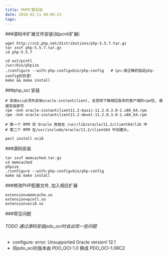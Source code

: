 ```yaml
---
title: PHP扩展安装
date: 2018-02-11 00:08:23
tags:
---
```


###源码中扩展文件安装(如pcntl扩展)
```
wget http://cn2.php.net/distributions/php-5.5.7.tar.gz
tar zxvf php-5.5.7.tar.gz
cd php-5.5.7

cd ext/pcntl
/usr/bin/phpize
./configure --with-php-config=bin/php-config   #（ps:请正确的指定php-config的目录）
make && make install
```

###php_oci 安装
```
# 安装oci必须先安装oracle-instantclient, 去官网下载相应版本的客户端的rpm包, 直接安装即可
rpm -Uvh oracle-instantclient11.2-basic-11.2.0.3.0-1.x86_64.rpm 
rpm -Uvh oracle-instantclient11.2-devel-11.2.0.3.0-1.x86_64.rpm 

# 第一个 RPM 将 Oracle 库放在 /usr/lib/oracle/11.2/client64/lib 中
# 第二个 RPM 在/usr/include/oracle/11.2/client64 中创建头。

pecl install oci8
```

###源码安装
```
tar zxvf memcached.tar.gz
cd memcached
phpize
./configure --with-php-config=bin/php-config 
make && make install
```

###修改PHP配置文件, 加入相应扩展
```
extension=memcache.so
extension=pcntl.so
extension=oci8.so
```

###常见问题
###### TODO 通过源码安装pdo_oci时会出现一些问题
* configure: error: Unsupported Oracle version! 12.1
* 将pdo_oci的版本由 PDO_OCI-1.0 换成 PDO_OCI-1.0RC2

